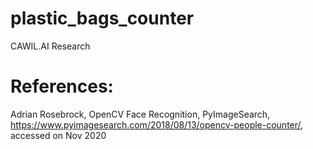 






# plastic_bags_counter
CAWIL.AI Research



# References:
Adrian Rosebrock, OpenCV Face Recognition, PyImageSearch, https://www.pyimagesearch.com/2018/08/13/opencv-people-counter/, accessed on Nov 2020
